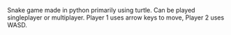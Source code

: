 Snake game made in python primarily using turtle. Can be played singleplayer or multiplayer. Player 1 uses arrow keys to move, Player 2 uses WASD.
